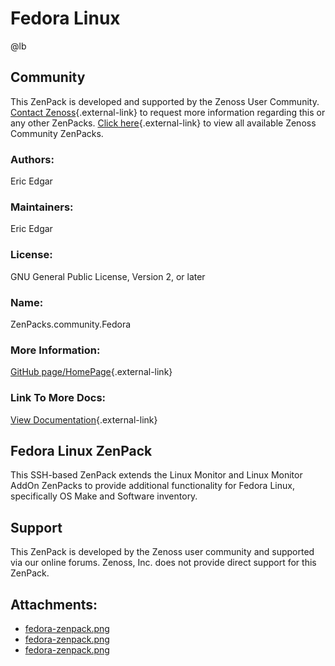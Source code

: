 # Fedora Linux

@lb[](img/zenpack-fedora-zenpack.png)

## Community

This ZenPack is developed and supported by the Zenoss User Community.
[Contact Zenoss](https://tryit.zenoss.com/zenpack-contact/){.external-link} to
request more information regarding this or any other ZenPacks. [Click here](https://zenoss.com/product/zenpacks?f%5B0%5D=im_field_zenpack_category:1021){.external-link} to
view all available Zenoss Community ZenPacks.

### Authors:

Eric Edgar

### Maintainers:

Eric Edgar

### License:

GNU General Public License, Version 2, or later

### Name:

ZenPacks.community.Fedora

### More Information:

[GitHub page/HomePage](http://community.zenoss.org/docs/DOC-3382){.external-link}

### Link To More Docs:

[View Documentation](http://community.zenoss.org/docs/DOC-3382){.external-link}

## Fedora Linux ZenPack

This SSH-based ZenPack extends the Linux Monitor and Linux Monitor AddOn
ZenPacks to provide additional functionality for Fedora Linux,
specifically OS Make and Software inventory.

## Support

This ZenPack is developed by the Zenoss user community and supported via
our online forums. Zenoss, Inc. does not provide direct support for this
ZenPack.

## Attachments:

-   [fedora-zenpack.png](img/zenpack-fedora-zenpack.png)
-   [fedora-zenpack.png](img/zenpack-fedora-zenpack.png)
-   [fedora-zenpack.png](img/zenpack-fedora-zenpack.png)

